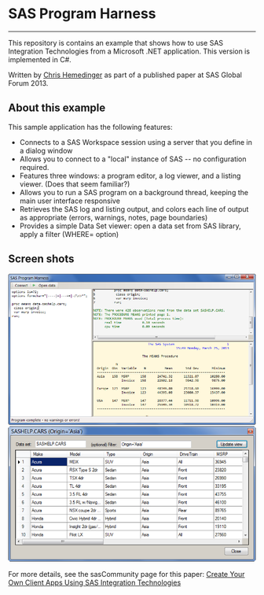 # SAS Program Harness
***
This repository is contains an example that shows 
how to use SAS Integration Technologies from a Microsoft .NET
application.  This version is implemented in C#.

Written by [Chris Hemedinger](http://blogs.sas.com/content/sasdummy) as part of
a published paper at SAS Global Forum 2013.

## About this example
This sample application has the following features:
- Connects to a SAS Workspace session using a server that you define in a dialog window
- Allows you to connect to a "local" instance of SAS -- no configuration required.
- Features three windows: a program editor, a log viewer, and a listing viewer.  (Does that seem familiar?)
- Allows you to run a SAS program on a background thread, keeping the main user interface responsive
- Retrieves the SAS log and listing output, and colors each line of output as appropriate (errors, warnings, notes, page boundaries)
- Provides a simple Data Set viewer: open a data set from SAS library, apply a filter (WHERE= option)

## Screen shots
![main form](https://github.com/cjdinger/SasHarness/blob/master/main.png "Main screen example")
![data grid view](https://github.com/cjdinger/SasHarness/blob/master/datagrid.png "Data grid example")

For more details, see the sasCommunity page for this paper:
[Create Your Own Client Apps Using SAS Integration Technologies](http://www.sascommunity.org/wiki/Create_Your_Own_Client_Apps_Using_SAS_Integration_Technologies)

